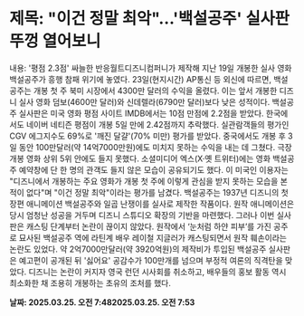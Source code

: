 # **제목: "이건 정말 최악"…'백설공주' 실사판 뚜껑 열어보니**

  내용: '평점 2.3점' 싸늘한 반응월트디즈니컴퍼니가 제작해 지난 19일 개봉한 실사 영화 백설공주가 흥행 참패 위기에 놓였다. 23일(현지시간) AP통신 등 외신에 따르면, 백설공주는 개봉 첫 주 북미 시장에서 4300만 달러의 수익을 올렸다. 이는 앞서 개봉한 디즈니 실사 영화 덤보(4600만 달러)와 신데렐라(6790만 달러)보다 낮은 성적이다. 백설공주 실사판은 미국 영화 평점 사이트 IMDB에서는 10점 만점에 2.2점을 받았다. 한국에서도 네이버 네티즌 평점이 개봉 5일 만에 2.42점까지 추락했다. 실관람객들의 평가인 CGV 에그지수도 69%로 '깨진 달걀'(70% 미만) 평가를 받았다. 중국에서도 개봉 후 3일 동안 100만달러(약 14억7000만원)에도 미치지 못하는 수익을 내는 데 그쳤다. 극장 개봉 영화 상위 5위 안에도 들지 못했다. 소셜미디어 엑스(X·옛 트위터)에는 영화 백설공주 예약창에 단 한 명의 관객도 들지 않은 모습이 공유되기도 했다. 이 미국인 이용자는 "디즈니에서 개봉하는 주요 영화가 개봉 첫 주에 이렇게 관심을 받지 못하는 모습을 본 적이 없다"며 "이건 정말 최악"이라는 평가를 남겼다. 백설공주는 1937년 디즈니의 첫 장편 애니메이션 백설공주와 일곱 난쟁이를 실사로 제작한 작품이다. 원작 애니메이션은 당시 엄청난 성공을 거두며 디즈니 스튜디오 확장의 기반을 마련했다. 그러나 이번 실사판은 캐스팅 단계부터 논란이 끊이지 않았다. 원작에서 ‘눈처럼 하얀 피부’를 가진 공주로 묘사된 백설공주 역에 라틴계 배우 레이철 지글러가 캐스팅되면서 원작 훼손이라는 논란도 있었다. 약 2억7000만달러(약 3920억원)의 제작비가 투입된 백설공주 실사판은 예고편이 공개된 뒤 '싫어요' 공감수가 100만개를 넘으며 부정적 여론의 직격탄을 맞았다. 디즈니는 논란이 커지자 영국 런던 시사회를 취소하고, 배우들의 홍보 활동 역시 최소화한 채 조용히 개봉하는 초유의 조처를 했다.

  **날짜: 2025.03.25. 오전 7:482025.03.25. 오전 7:53**